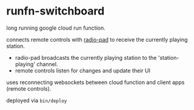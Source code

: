 # runfn-switchboard

long running google cloud run function.

connects remote controls with [radio-pad](https://github.com/briceburg/radio-pad) to receive the currently playing station.

  * radio-pad broadcasts the currently playing station to the 'station-playing' channel.
  * remote controls listen for changes and update their UI

uses reconnecting websockets between cloud function and client apps (remote controls).

deployed via `bin/deploy`
